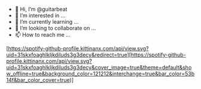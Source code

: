 - 👋 Hi, I’m @guitarbeat
- 👀 I’m interested in ...
- 🌱 I’m currently learning ...
- 💞️ I’m looking to collaborate on ...
- 📫 How to reach me ...

[https://spotify-github-profile.kittinanx.com/api/view.svg?uid=31skxfoaghlkljkdiluds3g3decy&redirect=true][https://spotify-github-profile.kittinanx.com/api/view.svg?uid=31skxfoaghlkljkdiluds3g3decy&cover_image=true&theme=default&show_offline=true&background_color=121212&interchange=true&bar_color=53b14f&bar_color_cover=true)]


<!---
guitarbeat/guitarbeat is a ✨ special ✨ repository because its `README.md` (this file) appears on your GitHub profile.
You can click the Preview link to take a look at your changes.
--->
